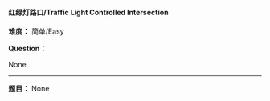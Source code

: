 #### 红绿灯路口/Traffic Light Controlled Intersection
**难度：** 简单/Easy

**Question：** 

None

------

**题目：** 
None
